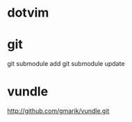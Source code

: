 dotvim
======

git
===
git submodule add
git submodule update

vundle
======
http://github.com/gmarik/vundle.git
